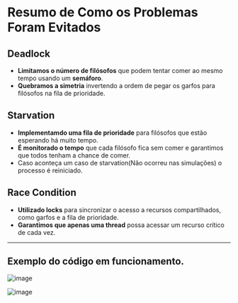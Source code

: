 # Resumo de Como os Problemas Foram Evitados

## Deadlock

- **Limitamos o número de filósofos** que podem tentar comer ao mesmo tempo usando um **semáforo**.
- **Quebramos a simetria** invertendo a ordem de pegar os garfos para filósofos na fila de prioridade.

## Starvation

- **Implementamdo uma fila de prioridade** para filósofos que estão esperando há muito tempo.
- **É monitorado o tempo** que cada filósofo fica sem comer e garantimos que todos tenham a chance de comer.
- Caso aconteça um caso de starvation(Não ocorreu nas simulações) o processo é reiniciado.

## Race Condition

- **Utilizado locks** para sincronizar o acesso a recursos compartilhados, como garfos e a fila de prioridade.
- **Garantimos que apenas uma thread** possa acessar um recurso crítico de cada vez.


------
## Exemplo do código em funcionamento.

![image](https://github.com/user-attachments/assets/a26046b5-4fae-4c78-b717-016e93b55ed9)

![image](https://github.com/user-attachments/assets/c72a0934-8977-4a3c-80c5-31159dc459f2)
